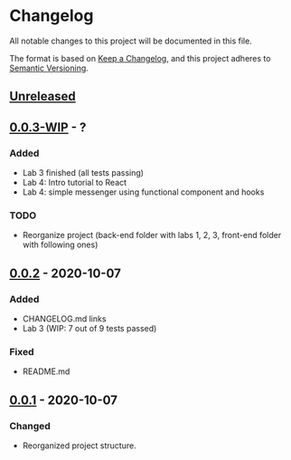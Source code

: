 # Changelog

All notable changes to this project will be documented in this file.

The format is based on [Keep a Changelog](https://keepachangelog.com/en/1.0.0/),
and this project adheres to [Semantic Versioning](https://semver.org/spec/v2.0.0.html).


## [Unreleased](https://github.com/benzinho75/node-messenger/compare/v0.0.2...HEAD)


## [0.0.3-WIP](https://github.com/benzinho75/node-messenger/compare/v0.0.2...v0.0.3) - ?

### Added
- Lab 3 finished (all tests passing)
- Lab 4: Intro tutorial to React
- Lab 4: simple messenger using functional component and hooks

### TODO
- Reorganize project (back-end folder with labs 1, 2, 3, front-end folder with following ones)


## [0.0.2](https://github.com/benzinho75/node-messenger/compare/v0.0.1...v0.0.2) - 2020-10-07

### Added
- CHANGELOG.md links
- Lab 3 (WIP: 7 out of 9 tests passed)


### Fixed
- README.md


## [0.0.1](https://github.com/benzinho75/node-messenger/releases/tag/v0.0.1) - 2020-10-07

### Changed
- Reorganized project structure.
